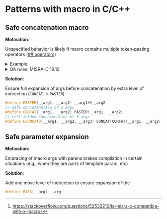 # Patterns with macro in C/C++

## Safe concatenation macro

**Motivation**: 

Unspecified behavior is likely if macro contains multiple token-pasting operators ([## operators](https://en.cppreference.com/w/cpp/preprocessor/replace))
<details><summary>Example</summary>

```c++
#define XY _
#define CONCAT(A,B,C) A ## B ## C
CONCAT(X, Y, Z)
```
Possible macro outcomes:
- `_C` if the 1st ## operator is evaluated before the 2nd
- `XYZ` if the 2nd ## operator is evaluated before the 1st

</details>
<details><summary>QA rules: MISRA-C 19.12</summary>

Rule [MISRA-C](https://en.wikipedia.org/wiki/MISRA_C):[19.12](https://de.mathworks.com/help/bugfinder/ug/misra-c-coding-rules.html) [^SO:misra-c-macro]
([PRQA 1110](https://cpp-rules.bosch.com/vendor/qacpp/Default.html#doc/messages/1110.html))
asks for at most one occurrence of the # or ## preprocessor operators in a single macro definition.

[^SO:misra-c-macro]: https://stackoverflow.com/questions/52532210/is-misra-c-compatible-with-x-macros

</details>

**Solution**: 

[^SO:safe-concat-macro]: https://stackoverflow.com/questions/1489932/how-can-i-concatenate-twice-with-the-c-preprocessor-and-expand-a-macro-as-in-ar

Ensure full expansion of args before concatenation by extra level of indirection (`CONCAT` -> `PASTER`)
```c++
#define PASTER(__arg1, __arg2) __arg1##__arg2
// Safe concatenation of 2 args
#define CONCAT(__arg1, __arg2) PASTER(__arg1, __arg2)
// Left-folded concatenation of 3 args
#define LCONCAT3(__arg1, __arg2, __arg3) CONCAT(CONCAT(__arg1, __arg2), __arg3)
```

## Safe parameter expansion

**Motivation**: 

Embracing of macro args with parens brakes compilation in certain situations (e.g., when they are parts of template param, etc)

**Solution**: 

Add one move level of indirection  to ensure expansion of the 
```c++
#define PASS(__arg) __arg
```
